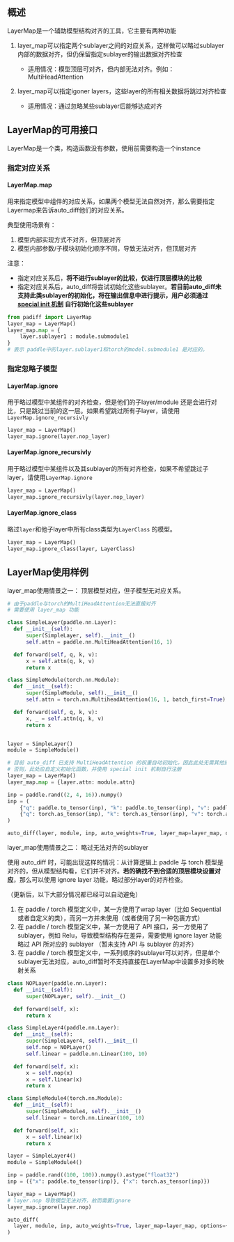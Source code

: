 



  ## 概述

LayerMap是一个辅助模型结构对齐的工具，它主要有两种功能

1. layer_map可以指定两个sublayer之间的对应关系，这样做可以略过sublayer内部的数据对齐，但仍保留指定sublayer的输出数据对齐检查

   -   适用情况：模型顶层可对齐，但内部无法对齐。例如：MultiHeadAttention
2. layer_map可以指定igoner layers，这些layer的所有相关数据将跳过对齐检查

    -   适用情况：通过忽略某些sublayer后能够达成对齐



  ## LayerMap的可用接口

LayerMap是一个类，构造函数没有参数，使用前需要构造一个instance

### 指定对应关系

#### LayerMap.map

用来指定模型中组件的对应关系，如果两个模型无法自然对齐，那么需要指定Layermap来告诉auto_diff他们的对应关系。

典型使用场景有：

1.   模型内部实现方式不对齐，但顶层对齐
2.   模型内部参数/子模块初始化顺序不同，导致无法对齐，但顶层对齐

注意：

-   指定对应关系后，**将不进行sublayer的比较，仅进行顶层模块的比较**
-   指定对应关系后，auto_diff将尝试初始化这些sublayer。**若目前auto_diff未支持此类sublayer的初始化，将在输出信息中进行提示，用户必须通过 [special init 机制](SpecialInit.md) 自行初始化这些sublayer**

```py
from padiff import LayerMap
layer_map = LayerMap()
layer_map.map = {
    layer.sublayer1 : module.submodule1
}
# 表示 paddle中的layer.sublayer1和torch的model.submodule1 是对应的。
```

### 指定忽略子模型

#### LayerMap.ignore

用于略过模型中某组件的对齐检查，但是他们的子layer/module 还是会进行对比，只是跳过当前的这一层。如果希望跳过所有子layer，请使用 `LayerMap.ignore_recursivly`

```py
layer_map = LayerMap()
layer_map.ignore(layer.nop_layer)
```

#### LayerMap.ignore_recursivly

用于略过模型中某组件以及其sublayer的所有对齐检查，如果不希望跳过子layer，请使用`LayerMap.ignore`

```py
layer_map = LayerMap()
layer_map.ignore_recursivly(layer.nop_layer)
```

#### LayerMap.ignore_class

略过`layer`和他子layer中所有class类型为`LayerClass` 的模型。

```py
layer_map = LayerMap()
layer_map.ignore_class(layer, LayerClass)
```



## LayerMap使用样例

layer_map使用情景之一： 顶层模型对应，但子模型无对应关系。

```py
# 由于paddle与torch的MultiHeadAttention无法直接对齐
# 需要使用 layer_map 功能

class SimpleLayer(paddle.nn.Layer):
  def __init__(self):
      super(SimpleLayer, self).__init__()
      self.attn = paddle.nn.MultiHeadAttention(16, 1)

  def forward(self, q, k, v):
      x = self.attn(q, k, v)
      return x

class SimpleModule(torch.nn.Module):
  def __init__(self):
      super(SimpleModule, self).__init__()
      self.attn = torch.nn.MultiheadAttention(16, 1, batch_first=True)

  def forward(self, q, k, v):
      x, _ = self.attn(q, k, v)
      return x


layer = SimpleLayer()
module = SimpleModule()

# 目前 auto_diff 已支持 MultiHeadAttention 的权重自动初始化，因此此处无需其他操作
# 否则，此处应自定义初始化函数，并使用 special init 机制自行注册
layer_map = LayerMap()
layer_map.map = {layer.attn: module.attn}

inp = paddle.rand((2, 4, 16)).numpy()
inp = (
    {"q": paddle.to_tensor(inp), "k": paddle.to_tensor(inp), "v": paddle.to_tensor(inp)},
    {"q": torch.as_tensor(inp), "k": torch.as_tensor(inp), "v": torch.as_tensor(inp)},
)

auto_diff(layer, module, inp, auto_weights=True, layer_map=layer_map, options={"atol": 1e-4})

```

layer_map使用情景之二： 略过无法对齐的sublayer

使用 auto_diff 时，可能出现这样的情况：从计算逻辑上 paddle 与 torch 模型是对齐的，但从模型结构看，它们并不对齐。**若的确找不到合适的顶层模块设置对应**，那么可以使用 ignore layer 功能，略过部分layer的对齐检查。

（更新后，以下大部分情况都已经可以自动避免）

1.  在 paddle / torch 模型定义中，某一方使用了wrap layer（比如 Sequential 或者自定义的类），而另一方并未使用（或者使用了另一种包裹方式）
2.  在 paddle / torch 模型定义中，某一方使用了 API 接口，另一方使用了sublayer，例如 Relu，导致模型结构存在差异，需要使用 ignore layer 功能略过 API 所对应的 sublayer （暂未支持 API 与 sublayer 的对齐）
3.  在 paddle / torch 模型定义中，一系列顺序的sublayer可以对齐，但是单个sublayer无法对应，auto_diff暂时不支持直接在LayerMap中设置多对多的映射关系

```py
class NOPLayer(paddle.nn.Layer):
  def __init__(self):
      super(NOPLayer, self).__init__()

  def forward(self, x):
      return x

class SimpleLayer4(paddle.nn.Layer):
  def __init__(self):
      super(SimpleLayer4, self).__init__()
      self.nop = NOPLayer()
      self.linear = paddle.nn.Linear(100, 10)

  def forward(self, x):
      x = self.nop(x)
      x = self.linear(x)
      return x

class SimpleModule4(torch.nn.Module):
  def __init__(self):
      super(SimpleModule4, self).__init__()
      self.linear = torch.nn.Linear(100, 10)

  def forward(self, x):
      x = self.linear(x)
      return x

layer = SimpleLayer4()
module = SimpleModule4()

inp = paddle.rand((100, 100)).numpy().astype("float32")
inp = ({"x": paddle.to_tensor(inp)}, {"x": torch.as_tensor(inp)})

layer_map = LayerMap()
# layer.nop 导致模型无法对齐，故而需要ignore
layer_map.ignore(layer.nop)

auto_diff(
  layer, module, inp, auto_weights=True, layer_map=layer_map, options={"atol": 1e-4}
)
```
